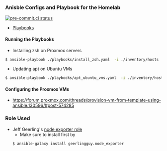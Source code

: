 ### Anisble Configs and Playbook for the Homelab

[![pre-commit.ci status](https://results.pre-commit.ci/badge/github/yelinaung/ansible-configs/master.svg)](https://results.pre-commit.ci/latest/github/yelinaung/ansible-configs/master)

- [Playbooks](https://docs.ansible.com/ansible/latest/playbook_guide/playbooks_intro.html)

#### Running the Playbooks

- Installing zsh on Proxmox servers
```bash
$ ansible-playbook ./playbooks/install_zsh.yaml  -i ./inventory/hosts
```

- Updating apt on Ubuntu VMs
```bash
$ ansible-playbook ./playbooks/apt_ubuntu_vms.yaml  -i ./inventory/hosts
```

#### Configuring the Proxmox VMs

- https://forum.proxmox.com/threads/provision-vm-from-template-using-ansible.130596/#post-574285

### Role Used

- Jeff Geerling's [node exporter role](https://github.com/geerlingguy/ansible-role-node_exporter)
    - Make sure to install first by
    ```bash
    $ ansible-galaxy install geerlingguy.node_exporter
    ```
